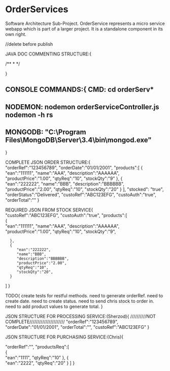 # OrderServices
Software Architecture Sub-Project. OrderService represents a micro service webapp which is part of a larger project. It is a standalone component in its own right.

//delete before publish

JAVA DOC COMMENTING STRUCTURE:{

/**
 *
 */
 
}


CONSOLE COMMANDS:{
CMD:
cd orderServ*
----------------------------------
NODEMON:
nodemon orderServiceController.js
nodemon -h
rs
----------------------------------
MONGODB:
"C:\Program Files\MongoDB\Server\3.4\bin\mongod.exe"
----------------------------------
}


COMPLETE JSON ORDER STRUCTURE:{  
	"orderRef":"123456789",
    "orderDate":"01/01/2001",
	"products":[
      {  
         "ean":"111111",
         "name":"AAA",
         "description":"AAAAAA",
         "productPrice":"1.00",
         "qtyReq":"10",
         "stockQty":"9"
      },
      {  
         "ean":"222222",
         "name":"BBB",
         "description":"BBBBBB",
         "productPrice":"2.00",
         "qtyReq":"10",
         "stockQty":"20"
      }
   ],
   "stocked": "true",
   "orderStatus":"Delivered",
   "custoRef":"ABC123EFG",
   "custoAuth":"true",
   "orderTotal":""
}


REQUIRED JSON FROM STOCK SERVICE{  
   "custoRef":"ABC123EFG",
   "custoAuth":"true",
   "products":[  
      {  
         "ean":"111111",
         "name":"AAA",
         "description":"AAAAAA",
         "productPrice":"1.00",
         "qtyReq":"10",
         "stockQty":"9",
         
      },
      {  
         "ean":"222222",
         "name":"BBB",
         "description":"BBBBBB",
         "productPrice":"2.00",
         "qtyReq":"10",
         "stockQty":"20",
      }
   ]
}


TODO{
create tests for restful methods.
need to generate orderRef.
need to create date.
need to create status.
need to send chris stock to order in.
need to add product values to generate total.
}


JSON STRUCTURE FOR PROCESSING SERVICE:(Sherzod){
//////////NOT COMPLETE//////////////////////
	"orderRef":"123456789",
	"orderDate":"01/01/2001",
	"orderTotal":"",
	"custoRef":"ABC123EFG"
	}


JSON STRUCTURE FOR PURCHASING SERVICE:(Chris){  
   
   "orderRef":"",
   "productsReq":[  
      {  
         "ean":"1111",
         "qtyReq":"10"
      },
      {  
         "ean":"2222",
         "qtyReq":"20"
      }
   ]
}




